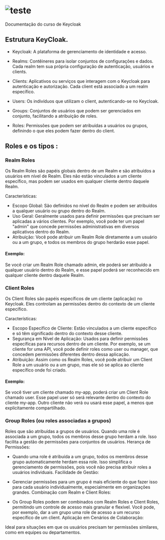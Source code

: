# ![teste](https://www.xpand-it.com/wp-content/uploads/2020/06/Keycloak-logo.png)  
Documentação do curso de Keycloak 

## Estrutura KeyCloak. 

* Keycloak: A plataforma de gerenciamento de identidade e acesso.

* Realms: Contêineres para isolar conjuntos de configurações e dados. Cada realm tem sua própria configuração de autenticação, usuários e clients.

* Clients: Aplicativos ou serviços que interagem com o Keycloak para autenticação e autorização. Cada client está associado a um realm específico.

* Users: Os indivíduos que utilizam o client, autenticando-se no Keycloak.

* Groups: Conjuntos de usuários que podem ser gerenciados em conjunto, facilitando a atribuição de roles.

* Roles: Permissões que podem ser atribuídas a usuários ou grupos, definindo o que eles podem fazer dentro do client.

## Roles e os tipos :


### Realm Roles

Os Realm Roles são papéis globais dentro de um Realm e são atribuídos a usuários em nível de Realm. Eles não estão vinculados a um cliente específico, mas podem ser usados em qualquer cliente dentro daquele Realm.

Características:
* Escopo Global: São definidos no nível do Realm e podem ser atribuídos a qualquer usuário ou grupo dentro do Realm.
* Uso Geral: Geralmente usados para definir permissões que precisam ser aplicadas a vários clientes. Por exemplo, você pode ter um papel "admin" que concede permissões administrativas em diversos aplicativos dentro do Realm.
* Atribuição: Você pode atribuir um Realm Role diretamente a um usuário ou a um grupo, e todos os membros do grupo herdarão esse papel.

#### Exemplo:
Se você criar um Realm Role chamado admin, ele poderá ser atribuído a qualquer usuário dentro do Realm, e esse papel poderá ser reconhecido em qualquer cliente dentro daquele Realm.

### Client Roles

Os Client Roles são papéis específicos de um cliente (aplicação) no Keycloak. Eles controlam as permissões dentro do contexto de um cliente específico.

Características:
* Escopo Específico de Cliente: Estão vinculados a um cliente específico e só têm significado dentro do contexto desse cliente.
* Segurança em Nível de Aplicação: Usados para definir permissões específicas para recursos dentro de um cliente. Por exemplo, se um cliente for uma API, você pode definir roles como user ou manager, que concedem permissões diferentes dentro dessa aplicação.
* Atribuição: Assim como os Realm Roles, você pode atribuir um Client Role a um usuário ou a um grupo, mas ele só se aplica ao cliente específico onde foi criado.

#### Exemplo:
Se você tiver um cliente chamado my-app, poderá criar um Client Role chamado user. Esse papel user só será relevante dentro do contexto do cliente my-app. Outro cliente não verá ou usará esse papel, a menos que explicitamente compartilhado.

### Group Roles (ou roles associadas a grupos)

Roles que são atribuídas a grupos de usuários. Quando uma role é associada a um grupo, todos os membros desse grupo herdam a role. Isso facilita a gestão de permissões para conjuntos de usuários.
Herança de Permissões:

* Quando uma role é atribuída a um grupo, todos os membros desse grupo automaticamente herdam essa role. Isso simplifica o gerenciamento de permissões, pois você não precisa atribuir roles a usuários individuais.
Facilidade de Gestão:

* Gerenciar permissões para um grupo é mais eficiente do que fazer isso para cada usuário individualmente, especialmente em organizações grandes.
Combinação com Realm e Client Roles:

* Os Group Roles podem ser combinados com Realm Roles e Client Roles, permitindo um controle de acesso mais granular e flexível. Você pode, por exemplo, dar a um grupo uma role de acesso a um recurso específico de um client.
Aplicação em Cenários de Colaboração:

Ideal para situações em que os usuários precisam ter permissões similares, como em equipes ou departamentos.
